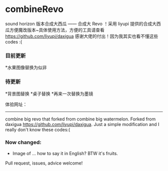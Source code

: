 # combineRevo
sound horizon 版本合成大西瓜 —— 合成大 Revo ！采用 liyupi 提供的合成大西瓜方便魔改版本~具体使用方法，方便的工具请查看 https://github.com/liyupi/daxigua 感谢大佬的付出！因为我其实也看不懂这些 codes :(

### 目前更新
*水果图像替换为似非

### 待更新
*背景图替换
*桌子替换
*再来一次替换为墨镜

体验网址：

***
combine big revo that forked from combine big watermelon. Forked from daxigua https://github.com/liyupi/daxigua. Just a simple modification and I really don't know these codes:(

### Now changed:
* Image of ... how to say it in English? BTW it's fruits.

Pull request, issues, advice welcome! 
